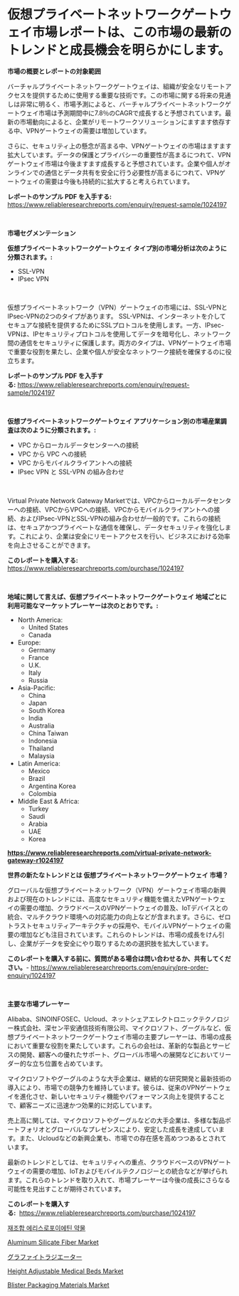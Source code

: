 <p><h1>仮想プライベートネットワークゲートウェイ市場レポートは、この市場の最新のトレンドと成長機会を明らかにします。</h1></p><p><strong>市場の概要とレポートの対象範囲</strong></p>
<p><p>バーチャルプライベートネットワークゲートウェイは、組織が安全なリモートアクセスを提供するために使用する重要な技術です。この市場に関する将来の見通しは非常に明るく、市場予測によると、バーチャルプライベートネットワークゲートウェイ市場は予測期間中に7.8％のCAGRで成長すると予想されています。最新の市場動向によると、企業がリモートワークソリューションにますます依存する中、VPNゲートウェイの需要は増加しています。</p><p>さらに、セキュリティ上の懸念が高まる中、VPNゲートウェイの市場はますます拡大しています。データの保護とプライバシーの重要性が高まるにつれて、VPNゲートウェイ市場は今後ますます成長すると予想されています。企業や個人がオンラインでの通信とデータ共有を安全に行う必要性が高まるにつれて、VPNゲートウェイの需要は今後も持続的に拡大すると考えられています。</p></p>
<p><strong>レポートのサンプル PDF を入手する:</strong> <a href="https://www.reliableresearchreports.com/enquiry/request-sample/1024197">https://www.reliableresearchreports.com/enquiry/request-sample/1024197</a></p>
<p>&nbsp;</p>
<p><strong>市場セグメンテーション</strong></p>
<p><strong>仮想プライベートネットワークゲートウェイ タイプ別の市場分析は次のように分類されます。:</strong></p>
<p><ul><li>SSL-VPN</li><li>IPsec VPN</li></ul></p>
<p>&nbsp;</p>
<p><p>仮想プライベートネットワーク（VPN）ゲートウェイの市場には、SSL-VPNとIPsec-VPNの2つのタイプがあります。 SSL-VPNは、インターネットを介してセキュアな接続を提供するためにSSLプロトコルを使用します。一方、IPsec-VPNは、IPセキュリティプロトコルを使用してデータを暗号化し、ネットワーク間の通信をセキュリティに保護します。両方のタイプは、VPNゲートウェイ市場で重要な役割を果たし、企業や個人が安全なネットワーク接続を確保するのに役立ちます。</p></p>
<p><strong>レポートのサンプル PDF を入手する:</strong>&nbsp;<a href="https://www.reliableresearchreports.com/enquiry/request-sample/1024197">https://www.reliableresearchreports.com/enquiry/request-sample/1024197</a></p>
<p>&nbsp;</p>
<p><strong> 仮想プライベートネットワークゲートウェイ アプリケーション別の市場産業調査は次のように分類されます。:</strong></p>
<p><ul><li>VPC からローカルデータセンターへの接続</li><li>VPC から VPC への接続</li><li>VPC からモバイルクライアントへの接続</li><li>IPsec VPN と SSL-VPN の組み合わせ</li></ul></p>
<p>&nbsp;</p>
<p><p>Virtual Private Network Gateway Marketでは、VPCからローカルデータセンターへの接続、VPCからVPCへの接続、VPCからモバイルクライアントへの接続、およびIPsec-VPNとSSL-VPNの組み合わせが一般的です。これらの接続は、セキュアかつプライベートな通信を確保し、データセキュリティを強化します。これにより、企業は安全にリモートアクセスを行い、ビジネスにおける効率を向上させることができます。</p></p>
<p><strong>このレポートを購入する:</strong>&nbsp; <a href="https://www.reliableresearchreports.com/purchase/1024197">https://www.reliableresearchreports.com/purchase/1024197</a></p>
<p>&nbsp;</p>
<p><strong>地域に関して言えば、仮想プライベートネットワークゲートウェイ 地域ごとに利用可能なマーケットプレーヤーは次のとおりです。:</strong></p>
<p><ul>
    <li>
        North America:
        <ul>
            <li>United States</li>
            <li>Canada</li>
        </ul>
    </li>
    <li>
        Europe:
        <ul>
            <li>Germany</li>
            <li>France</li>
            <li>U.K.</li>
            <li>Italy</li>
            <li>Russia</li>
        </ul>
    </li>
    <li>
        Asia-Pacific:
        <ul>
            <li>China</li>
            <li>Japan</li>
            <li>South Korea</li>
            <li>India</li>
            <li>Australia</li>
            <li>China Taiwan</li>
            <li>Indonesia</li>
            <li>Thailand</li>
            <li>Malaysia</li>
        </ul>
    </li>
    <li>
        Latin America:
        <ul>
            <li>Mexico</li>
            <li>Brazil</li>
            <li>Argentina Korea</li>
            <li>Colombia</li>
        </ul>
    </li>
    <li>
        Middle East & Africa:
        <ul>
            <li>Turkey</li>
            <li>Saudi</li>
            <li>Arabia</li>
            <li>UAE</li>
            <li>Korea</li>
        </ul>
    </li>
    </ul></p>
<p><strong><a href="https://www.reliableresearchreports.com/virtual-private-network-gateway-r1024197">https://www.reliableresearchreports.com/virtual-private-network-gateway-r1024197</a></strong>&nbsp;</p>
<p><strong>世界の新たなトレンドとは 仮想プライベートネットワークゲートウェイ 市場？</strong></p>
<p><p>グローバルな仮想プライベートネットワーク（VPN）ゲートウェイ市場の新興および現在のトレンドには、高度なセキュリティ機能を備えたVPNゲートウェイの需要の増加、クラウドベースのVPNゲートウェイの普及、IoTデバイスとの統合、マルチクラウド環境への対応能力の向上などが含まれます。さらに、ゼロトラストセキュリティアーキテクチャの採用や、モバイルVPNゲートウェイの需要の増加なども注目されています。これらのトレンドは、市場の成長をけん引し、企業がデータを安全にやり取りするための選択肢を拡大しています。</p></p>
<p><strong>このレポートを購入する前に、質問がある場合は問い合わせるか、共有してください。</strong>- <a href="https://www.reliableresearchreports.com/enquiry/pre-order-enquiry/1024197">https://www.reliableresearchreports.com/enquiry/pre-order-enquiry/1024197</a></p>
<p>&nbsp;</p>
<p><strong>主要な市場プレーヤー</strong></p>
<p><p>Alibaba、SINOINFOSEC、Ucloud、ネットシェアエレクトロニックテクノロジー株式会社、深セン平安通信技術有限公司、マイクロソフト、グーグルなど、仮想プライベートネットワークゲートウェイ市場の主要プレーヤーは、市場の成長において重要な役割を果たしています。これらの会社は、革新的な製品とサービスの開発、顧客への優れたサポート、グローバル市場への展開などにおいてリーダー的な立ち位置を占めています。</p><p>マイクロソフトやグーグルのような大手企業は、継続的な研究開発と最新技術の導入により、市場での競争力を維持しています。彼らは、従来のVPNゲートウェイを進化させ、新しいセキュリティ機能やパフォーマンス向上を提供することで、顧客ニーズに迅速かつ効果的に対応しています。</p><p>売上高に関しては、マイクロソフトやグーグルなどの大手企業は、多様な製品ポートフォリオとグローバルなプレゼンスにより、安定した成長を達成しています。また、Ucloudなどの新興企業も、市場での存在感を高めつつあるとされています。</p><p>最新のトレンドとしては、セキュリティへの重点、クラウドベースのVPNゲートウェイの需要の増加、IoTおよびモバイルテクノロジーとの統合などが挙げられます。これらのトレンドを取り入れて、市場プレーヤーは今後の成長にさらなる可能性を見出すことが期待されています。</p></p>
<p><strong>このレポートを購入する:</strong>&nbsp;&nbsp;<a href="https://www.reliableresearchreports.com/purchase/1024197">https://www.reliableresearchreports.com/purchase/1024197</a></p>
<p><p><a href="https://github.com/KellyLyncyh543964/Market-Research-Report-List-1/blob/main/138562621519.md">재조합 에리스로포이에틴 약물</a></p><p><a href="https://issuu.com/reportprime-2/docs/aluminum-silicate-fiber-market-size-2030.pptx">Aluminum Silicate Fiber Market</a></p><p><a href="https://github.com/zjkmgcs938405/Market-Research-Report-List-1/blob/main/790560423787.md">グラファイトラジエーター</a></p><p><a href="https://github.com/luckyshygirl/Market-Research-Report-List-4/blob/main/height-adjustable-medical-beds-market.md">Height Adjustable Medical Beds Market</a></p><p><a href="https://issuu.com/reportprime-2/docs/blister-packaging-materials-market-size-2030.pptx">Blister Packaging Materials Market</a></p></p>